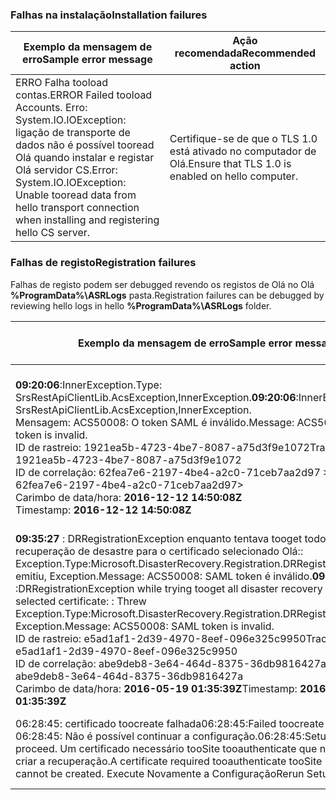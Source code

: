 
### <a name="installation-failures"></a><span data-ttu-id="2f83b-101">Falhas na instalação</span><span class="sxs-lookup"><span data-stu-id="2f83b-101">Installation failures</span></span>
| <span data-ttu-id="2f83b-102">**Exemplo da mensagem de erro**</span><span class="sxs-lookup"><span data-stu-id="2f83b-102">**Sample error message**</span></span> | <span data-ttu-id="2f83b-103">**Ação recomendada**</span><span class="sxs-lookup"><span data-stu-id="2f83b-103">**Recommended action**</span></span> |
|--------------------------|------------------------|
|<span data-ttu-id="2f83b-104">ERRO Falha tooload contas.</span><span class="sxs-lookup"><span data-stu-id="2f83b-104">ERROR   Failed tooload Accounts.</span></span> <span data-ttu-id="2f83b-105">Erro: System.IO.IOException: ligação de transporte de dados não é possível tooread Olá quando instalar e registar Olá servidor CS.</span><span class="sxs-lookup"><span data-stu-id="2f83b-105">Error: System.IO.IOException: Unable tooread data from hello transport connection when installing and registering hello CS server.</span></span>| <span data-ttu-id="2f83b-106">Certifique-se de que o TLS 1.0 está ativado no computador de Olá.</span><span class="sxs-lookup"><span data-stu-id="2f83b-106">Ensure that TLS 1.0 is enabled on hello computer.</span></span> |

### <a name="registration-failures"></a><span data-ttu-id="2f83b-107">Falhas de registo</span><span class="sxs-lookup"><span data-stu-id="2f83b-107">Registration failures</span></span>
<span data-ttu-id="2f83b-108">Falhas de registo podem ser debugged revendo os registos de Olá no Olá **%ProgramData%\ASRLogs** pasta.</span><span class="sxs-lookup"><span data-stu-id="2f83b-108">Registration failures can be debugged by reviewing hello logs in hello **%ProgramData%\ASRLogs** folder.</span></span>

| <span data-ttu-id="2f83b-109">**Exemplo da mensagem de erro**</span><span class="sxs-lookup"><span data-stu-id="2f83b-109">**Sample error message**</span></span> | <span data-ttu-id="2f83b-110">**Ação recomendada**</span><span class="sxs-lookup"><span data-stu-id="2f83b-110">**Recommended action**</span></span> |
|--------------------------|------------------------|
|<span data-ttu-id="2f83b-111">**09:20:06**:InnerException.Type: SrsRestApiClientLib.AcsException,InnerException.</span><span class="sxs-lookup"><span data-stu-id="2f83b-111">**09:20:06**:InnerException.Type: SrsRestApiClientLib.AcsException,InnerException.</span></span><br><span data-ttu-id="2f83b-112">Mensagem: ACS50008: O token SAML é inválido.</span><span class="sxs-lookup"><span data-stu-id="2f83b-112">Message: ACS50008: SAML token is invalid.</span></span><br><span data-ttu-id="2f83b-113">ID de rastreio: 1921ea5b-4723-4be7-8087-a75d3f9e1072</span><span class="sxs-lookup"><span data-stu-id="2f83b-113">Trace ID: 1921ea5b-4723-4be7-8087-a75d3f9e1072</span></span><br><span data-ttu-id="2f83b-114">ID de correlação: 62fea7e6-2197-4be4-a2c0-71ceb7aa2d97 ></span><span class="sxs-lookup"><span data-stu-id="2f83b-114">Correlation ID: 62fea7e6-2197-4be4-a2c0-71ceb7aa2d97></span></span><br><span data-ttu-id="2f83b-115">Carimbo de data/hora: **2016-12-12 14:50:08Z<br>**</span><span class="sxs-lookup"><span data-stu-id="2f83b-115">Timestamp: **2016-12-12 14:50:08Z<br>**</span></span> | <span data-ttu-id="2f83b-116">Certifique-se de que o tempo de Olá no relógio do seu sistema não é mais de 15 minutos a hora local de Olá.</span><span class="sxs-lookup"><span data-stu-id="2f83b-116">Ensure that hello time on your system clock is not more than 15 minutes off hello local time.</span></span> <span data-ttu-id="2f83b-117">Execute novamente o registo de Olá Olá instalador toocomplete.</span><span class="sxs-lookup"><span data-stu-id="2f83b-117">Rerun hello installer toocomplete hello registration.</span></span>|
|<span data-ttu-id="2f83b-118">**09:35:27** : DRRegistrationException enquanto tentava tooget todos os Cofre de recuperação de desastre para o certificado selecionado Olá:: Exception.Type:Microsoft.DisasterRecovery.Registration.DRRegistrationException emitiu, Exception.Message: ACS50008: SAML token é inválido.</span><span class="sxs-lookup"><span data-stu-id="2f83b-118">**09:35:27** :DRRegistrationException while trying tooget all disaster recovery vault for hello selected certificate: : Threw Exception.Type:Microsoft.DisasterRecovery.Registration.DRRegistrationException, Exception.Message: ACS50008: SAML token is invalid.</span></span><br><span data-ttu-id="2f83b-119">ID de rastreio: e5ad1af1-2d39-4970-8eef-096e325c9950</span><span class="sxs-lookup"><span data-stu-id="2f83b-119">Trace ID: e5ad1af1-2d39-4970-8eef-096e325c9950</span></span><br><span data-ttu-id="2f83b-120">ID de correlação: abe9deb8-3e64-464d-8375-36db9816427a</span><span class="sxs-lookup"><span data-stu-id="2f83b-120">Correlation ID: abe9deb8-3e64-464d-8375-36db9816427a</span></span><br><span data-ttu-id="2f83b-121">Carimbo de data/hora: **2016-05-19 01:35:39Z**</span><span class="sxs-lookup"><span data-stu-id="2f83b-121">Timestamp: **2016-05-19 01:35:39Z**</span></span><br> | <span data-ttu-id="2f83b-122">Certifique-se de que o tempo de Olá no relógio do seu sistema não é mais de 15 minutos a hora local de Olá.</span><span class="sxs-lookup"><span data-stu-id="2f83b-122">Ensure that hello time on your system clock is not more than 15 minutes off hello local time.</span></span> <span data-ttu-id="2f83b-123">Execute novamente o registo de Olá Olá instalador toocomplete.</span><span class="sxs-lookup"><span data-stu-id="2f83b-123">Rerun hello installer toocomplete hello registration.</span></span>|
|<span data-ttu-id="2f83b-124">06:28:45: certificado toocreate falhada</span><span class="sxs-lookup"><span data-stu-id="2f83b-124">06:28:45:Failed toocreate certificate</span></span><br><span data-ttu-id="2f83b-125">06:28:45: Não é possível continuar a configuração.</span><span class="sxs-lookup"><span data-stu-id="2f83b-125">06:28:45:Setup cannot proceed.</span></span> <span data-ttu-id="2f83b-126">Um certificado necessário tooSite tooauthenticate que não é possível criar a recuperação.</span><span class="sxs-lookup"><span data-stu-id="2f83b-126">A certificate required tooauthenticate tooSite Recovery cannot be created.</span></span> <span data-ttu-id="2f83b-127">Execute Novamente a Configuração</span><span class="sxs-lookup"><span data-stu-id="2f83b-127">Rerun Setup</span></span> | <span data-ttu-id="2f83b-128">Certifique-se de que está a executar o programa de configuração como administrador local.</span><span class="sxs-lookup"><span data-stu-id="2f83b-128">Ensure you are running setup as a local administrator.</span></span> |
